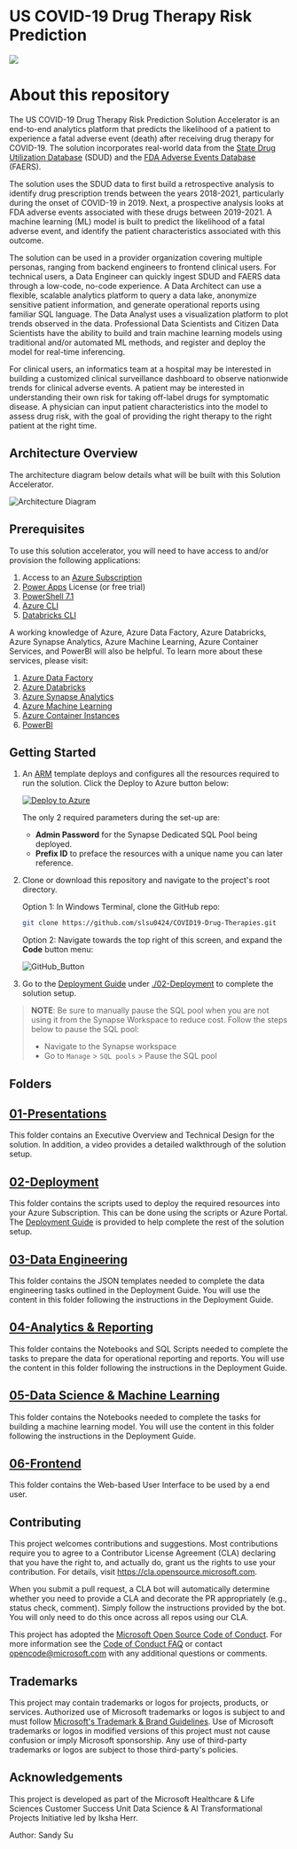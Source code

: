 # US COVID-19 Drug Therapy Risk Prediction

![](Resource_Deployment/img/banner.png)

# About this repository
The US COVID-19 Drug Therapy Risk Prediction Solution Accelerator is an end-to-end analytics platform that predicts the likelihood of a patient to experience a fatal adverse event (death) after receiving drug therapy for COVID-19.  The solution incorporates real-world data from the [State Drug Utilization Database](https://www.medicaid.gov/medicaid/prescription-drugs/state-drug-utilization-data/index.html) (SDUD) and the [FDA Adverse Events Database](https://www.fda.gov/drugs/drug-approvals-and-databases/fda-adverse-event-reporting-system-faers) (FAERS).   

The solution uses the SDUD data to first build a retrospective analysis to identify drug prescription trends between the years 2018-2021, particularly during the onset of COVID-19 in 2019.  Next, a prospective analysis looks at FDA adverse events associated with these drugs between 2019-2021.  A machine learning (ML) model is built to predict the likelihood of a fatal adverse event, and identify the patient characteristics associated with this outcome.    

The solution can be used in a provider organization covering multiple personas, ranging from backend engineers to frontend clinical users.    For technical users, a Data Engineer can quickly ingest SDUD and FAERS data through a low-code, no-code experience. A Data Architect can use a flexible, scalable analytics platform to query a data lake, anonymize sensitive patient information, and generate operational reports using familiar SQL language.  The Data Analyst uses a visualization platform to plot trends observed in the data. Professional Data Scientists and Citizen Data Scientists have the ability to build and train machine learning models using traditional and/or automated ML methods, and register and deploy the model for real-time inferencing. 

For clinical users, an informatics team at a hospital may be interested in building a customized clinical surveillance dashboard to observe nationwide trends for clinical adverse events. A patient may be interested in understanding their own risk for taking off-label drugs for symptomatic disease.  A physician can input patient characteristics into the model to assess drug risk, with the goal of providing the right therapy to the right patient at the right time.

## Architecture Overview
The architecture diagram below details what will be built with this Solution Accelerator.

![Architecture Diagram](./images/Slide1.PNG)

## Prerequisites
To use this solution accelerator, you will need to have access to and/or provision the following applications:

1. Access to an [Azure Subscription ](http://portal.azure.com)
2. [Power Apps](http://www.powerapps.com) License (or free trial)
3. [PowerShell 7.1](https://docs.microsoft.com/en-us/powershell/scripting/install/installing-powershell?view=powershell-7.1)
4. [Azure CLI](https://docs.microsoft.com/en-us/cli/azure/install-azure-cli)
5. [Databricks CLI](https://docs.microsoft.com/en-us/azure/databricks/dev-tools/cli/)

A working knowledge of Azure, Azure Data Factory, Azure Databricks, Azure Synapse Analytics, Azure Machine Learning, Azure Container Services, and PowerBI will also be helpful.  To learn more about these services, please visit:
1. [Azure Data Factory](https://azure.microsoft.com/en-us/services/data-factory/)
2. [Azure Databricks](https://azure.microsoft.com/en-us/services/databricks/)
3. [Azure Synapse Analytics](https://azure.microsoft.com/en-us/services/synapse-analytics/)
4. [Azure Machine Learning](https://azure.microsoft.com/en-us/services/machine-learning/)
5. [Azure Container Instances](https://azure.microsoft.com/en-us/services/container-instances/)
5. [PowerBI](https://azure.microsoft.com/en-us/services/kubernetes-service/)


## Getting Started
1. An [ARM](https://docs.microsoft.com/en-us/azure/azure-resource-manager/templates/overview) template deploys and configures all the resources required to run the solution.  Click the Deploy to Azure button below:

    [![Deploy to Azure](https://aka.ms/deploytoazurebutton)](https://portal.azure.com/#create/Microsoft.Template/uri/https%3A%2F%2Fraw.githubusercontent.com%2Fslsu0424%2FCOVID19-Drug-Therapies%2Fmain%2F02-Deployment%2Fcovid_azuredeploy.json)

    The only 2 required parameters during the set-up are:

    - **Admin Password** for the Synapse Dedicated SQL Pool being deployed.
    - **Prefix ID** to preface the resources with a unique name you can later reference.

2. Clone or download this repository and navigate to the project's root directory.

    Option 1: In Windows Terminal, clone the GitHub repo:

      ```bash
      git clone https://github.com/slsu0424/COVID19-Drug-Therapies.git
      ```

    Option 2: Navigate towards the top right of this screen, and expand the **Code** button menu:

      ![GitHub_Button](./images/githubdownload.png)

  
3. Go to the [Deployment Guide](./02-Deployment/Deployment.md) under [./02-Deployment](./02-Deployment) to complete the solution setup.

  > **NOTE**: Be sure to manually pause the SQL pool when you are not using it from the Synapse Workspace to reduce cost. Follow the steps below to pause the SQL pool:  
  > * Navigate to the Synapse workspace
  > *  Go to `Manage` > `SQL pools` > Pause the SQL pool 

## Folders
## [01-Presentations](./01-Presentations)
This folder contains an Executive Overview and Technical Design for the solution.  In addition, a video provides a detailed walkthrough of the solution setup.

## [02-Deployment](./02-Deployment)
This folder contains the scripts used to deploy the required resources into your Azure Subscription. This can be done using the scripts or Azure Portal.  The [Deployment Guide](./02-Deployment/Deployment.md) is provided to help complete the rest of the solution setup.

## [03-Data Engineering](./03-DataEngineering)
This folder contains the JSON templates needed to complete the data engineering tasks outlined in the Deployment Guide. You will use the content in this folder following the instructions in the Deployment Guide.

## [04-Analytics & Reporting](./04-Analytics&Reporting)
This folder contains the Notebooks and SQL Scripts needed to complete the tasks to prepare the data for operational reporting and reports.  You will use the content in this folder following the instructions in the Deployment Guide.

## [05-Data Science & Machine Learning](./05-DataScience&MachineLearning)
This folder contains the Notebooks needed to complete the tasks for building a machine learning model.  You will use the content in this folder following the instructions in the Deployment Guide.

## [06-Frontend](./06-FrontEnd)
This folder contains the Web-based User Interface to be used by a end user.


## Contributing

This project welcomes contributions and suggestions.  Most contributions require you to agree to a
Contributor License Agreement (CLA) declaring that you have the right to, and actually do, grant us
the rights to use your contribution. For details, visit https://cla.opensource.microsoft.com.

When you submit a pull request, a CLA bot will automatically determine whether you need to provide
a CLA and decorate the PR appropriately (e.g., status check, comment). Simply follow the instructions
provided by the bot. You will only need to do this once across all repos using our CLA.

This project has adopted the [Microsoft Open Source Code of Conduct](https://opensource.microsoft.com/codeofconduct/).
For more information see the [Code of Conduct FAQ](https://opensource.microsoft.com/codeofconduct/faq/) or
contact [opencode@microsoft.com](mailto:opencode@microsoft.com) with any additional questions or comments.


## Trademarks

This project may contain trademarks or logos for projects, products, or services. Authorized use of Microsoft
trademarks or logos is subject to and must follow
[Microsoft's Trademark & Brand Guidelines](https://www.microsoft.com/en-us/legal/intellectualproperty/trademarks/usage/general).
Use of Microsoft trademarks or logos in modified versions of this project must not cause confusion or imply Microsoft sponsorship.
Any use of third-party trademarks or logos are subject to those third-party's policies.


## Acknowledgements

This project is developed as part of the Microsoft Healthcare & Life Sciences Customer Success Unit Data Science & AI Transformational Projects Initiative led by Iksha Herr.

Author: Sandy Su